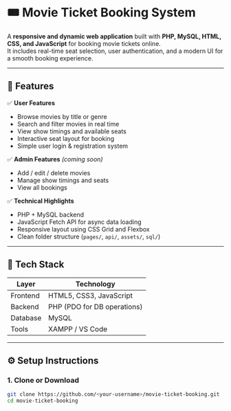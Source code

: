# 🎟️ Movie Ticket Booking System

A **responsive and dynamic web application** built with **PHP, MySQL, HTML, CSS, and JavaScript** for booking movie tickets online.  
It includes real-time seat selection, user authentication, and a modern UI for a smooth booking experience.

---

## 🚀 Features

✅ **User Features**
- Browse movies by title or genre  
- Search and filter movies in real time  
- View show timings and available seats  
- Interactive seat layout for booking  
- Simple user login & registration system  

✅ **Admin Features** *(coming soon)*  
- Add / edit / delete movies  
- Manage show timings and seats  
- View all bookings  

✅ **Technical Highlights**
- PHP + MySQL backend  
- JavaScript Fetch API for async data loading  
- Responsive layout using CSS Grid and Flexbox  
- Clean folder structure (`pages/`, `api/`, `assets/`, `sql/`)  

---

## 🧠 Tech Stack

| Layer | Technology |
|-------|-------------|
| Frontend | HTML5, CSS3, JavaScript |
| Backend | PHP (PDO for DB operations) |
| Database | MySQL |
| Tools | XAMPP / VS Code |

---

## ⚙️ Setup Instructions

### 1. Clone or Download
```bash
git clone https://github.com/<your-username>/movie-ticket-booking.git
cd movie-ticket-booking
